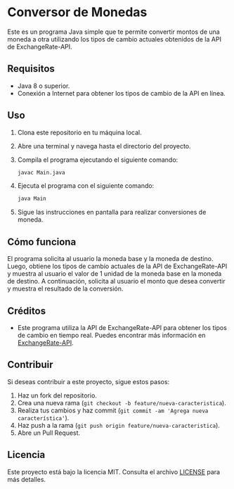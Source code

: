 # Conversor de Monedas

Este es un programa Java simple que te permite convertir montos de una moneda a otra utilizando los tipos de cambio actuales obtenidos de la API de ExchangeRate-API.

## Requisitos

- Java 8 o superior.
- Conexión a Internet para obtener los tipos de cambio de la API en línea.

## Uso

1. Clona este repositorio en tu máquina local.
2. Abre una terminal y navega hasta el directorio del proyecto.
3. Compila el programa ejecutando el siguiente comando:

    ```bash
    javac Main.java
    ```

4. Ejecuta el programa con el siguiente comando:

    ```bash
    java Main
    ```

5. Sigue las instrucciones en pantalla para realizar conversiones de moneda.

## Cómo funciona

El programa solicita al usuario la moneda base y la moneda de destino. Luego, obtiene los tipos de cambio actuales de la API de ExchangeRate-API y muestra al usuario el valor de 1 unidad de la moneda base en la moneda de destino. A continuación, solicita al usuario el monto que desea convertir y muestra el resultado de la conversión.

## Créditos

- Este programa utiliza la API de ExchangeRate-API para obtener los tipos de cambio en tiempo real. Puedes encontrar más información en [ExchangeRate-API](https://www.exchangerate-api.com/).

## Contribuir

Si deseas contribuir a este proyecto, sigue estos pasos:

1. Haz un fork del repositorio.
2. Crea una nueva rama (`git checkout -b feature/nueva-caracteristica`).
3. Realiza tus cambios y haz commit (`git commit -am 'Agrega nueva característica'`).
4. Haz push a la rama (`git push origin feature/nueva-caracteristica`).
5. Abre un Pull Request.

## Licencia

Este proyecto está bajo la licencia MIT. Consulta el archivo [LICENSE](LICENSE) para más detalles.
